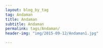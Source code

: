 ```yaml
---
layout: blog_by_tag
tag: Andaman
title: Andaman
subtitle: Andaman
permalink: tags/Andaman/
header-img: "img/2015-09-12/Andaman1.jpg"

---
```

